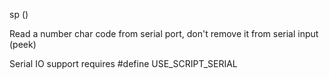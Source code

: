 <span style='color:var(--vscode-symbolIcon-methodForeground);'>sp</span> ()

Read a number char code from serial port, don't remove it from serial input (peek)

Serial IO support requires #define USE_SCRIPT_SERIAL